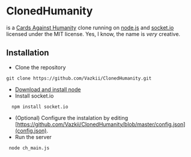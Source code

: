 # ClonedHumanity

is a [Cards Against Humanity](http://cardsagainsthumanity.com/) clone running on [node.js](http://nodejs.org/) and [socket.io](http://socket.io/) licensed under the MIT license. Yes, I know, the name is *very* creative.

## Installation

* Clone the repository
```
git clone https://github.com/Vazkii/ClonedHumanity.git
```
* [Download and install node](http://nodejs.org/download/)
* Install socket.io
```
  npm install socket.io
```
* (Optional) Configure the instalation by editing [https://github.com/Vazkii/ClonedHumanity/blob/master/config.json](config.json).
* Run the server
```
 node ch_main.js
```

